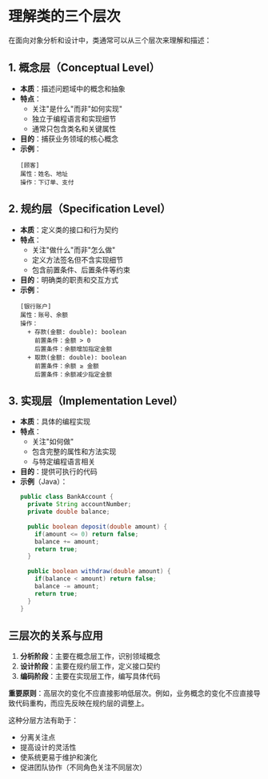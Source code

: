 # 理解类的三个层次

在面向对象分析和设计中，类通常可以从三个层次来理解和描述：

## 1. 概念层（Conceptual Level）
- **本质**：描述问题域中的概念和抽象
- **特点**：
  - 关注"是什么"而非"如何实现"
  - 独立于编程语言和实现细节
  - 通常只包含类名和关键属性
- **目的**：捕获业务领域的核心概念
- **示例**：
  ```
  [顾客]
  属性：姓名、地址
  操作：下订单、支付
  ```

## 2. 规约层（Specification Level）
- **本质**：定义类的接口和行为契约
- **特点**：
  - 关注"做什么"而非"怎么做"
  - 定义方法签名但不含实现细节
  - 包含前置条件、后置条件等约束
- **目的**：明确类的职责和交互方式
- **示例**：
  ```
  [银行账户]
  属性：账号、余额
  操作：
    + 存款(金额: double): boolean
      前置条件：金额 > 0
      后置条件：余额增加指定金额
    + 取款(金额: double): boolean
      前置条件：余额 ≥ 金额
      后置条件：余额减少指定金额
  ```

## 3. 实现层（Implementation Level）
- **本质**：具体的编程实现
- **特点**：
  - 关注"如何做"
  - 包含完整的属性和方法实现
  - 与特定编程语言相关
- **目的**：提供可执行的代码
- **示例**（Java）：
  ```java
  public class BankAccount {
    private String accountNumber;
    private double balance;
    
    public boolean deposit(double amount) {
      if(amount <= 0) return false;
      balance += amount;
      return true;
    }
    
    public boolean withdraw(double amount) {
      if(balance < amount) return false;
      balance -= amount;
      return true;
    }
  }
  ```

## 三层次的关系与应用

1. **分析阶段**：主要在概念层工作，识别领域概念
2. **设计阶段**：主要在规约层工作，定义接口契约
3. **编码阶段**：主要在实现层工作，编写具体代码

**重要原则**：高层次的变化不应直接影响低层次。例如，业务概念的变化不应直接导致代码重构，而应先反映在规约层的调整上。

这种分层方法有助于：
- 分离关注点
- 提高设计的灵活性
- 使系统更易于维护和演化
- 促进团队协作（不同角色关注不同层次）